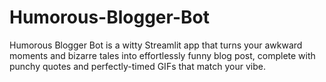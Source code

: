 # Humorous-Blogger-Bot
Humorous Blogger Bot is a witty Streamlit app that turns your awkward moments and bizarre tales into effortlessly funny blog post, complete with punchy quotes and perfectly-timed GIFs that match your vibe.
